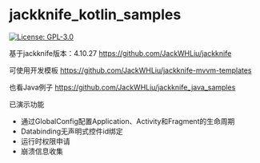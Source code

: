 # jackknife_kotlin_samples
[![License: GPL-3.0](https://img.shields.io/badge/license-GPL--3.0-orange.svg)](https://www.gnu.org/licenses/gpl-3.0)

基于jackknife版本：4.10.27  https://github.com/JackWHLiu/jackknife

可使用开发模板 https://github.com/JackWHLiu/jackknife-mvvm-templates

也看Java例子 https://github.com/JackWHLiu/jackknife_java_samples



已演示功能

- 通过GlobalConfig配置Application、Activity和Fragment的生命周期
- Databinding无声明式控件id绑定
- 运行时权限申请
- 崩溃信息收集


